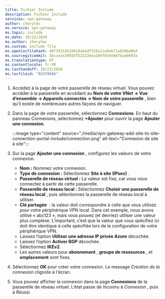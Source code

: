 ```yaml
---
title: Fichier Include
description: Fichier Include
services: vpn-gateway
author: cherylmc
ms.service: vpn-gateway
ms.topic: include
ms.date: 10/22/2020
ms.author: cherylmc
ms.custom: include file
ms.openlocfilehash: 48f33514510618abadf329a11a9ab71a020be0bd
ms.sourcegitcommit: 3bcce2e26935f523226ea269f034e0d75aa6693a
ms.translationtype: HT
ms.contentlocale: fr-FR
ms.lasthandoff: 10/23/2020
ms.locfileid: "92479566"
---
```

1. Accédez à la page de votre passerelle de réseau virtuel. Vous pouvez accéder à la passerelle en accédant au **Nom de votre VNet -> Vue d’ensemble -> Appareils connectés -> Nom de votre passerelle** , bien qu’il existe de nombreuses autres façons de naviguer.
1. Dans la page de votre passerelle, sélectionnez **Connexions**. En haut du panneau Connexions, sélectionnez **+Ajouter** pour ouvrir la page **Ajouter une connexion**.

   :::image type="content" source="./media/vpn-gateway-add-site-to-site-connection-portal-include/connection.png" alt-text="Connexion de site à site":::
1. Sur la page **Ajouter une connexion** , configurez les valeurs de votre connexion.

   * **Nom :** Nommez votre connexion.
   * **Type de connexion :** Sélectionnez **Site à site (IPsec)** .
   * **Passerelle de réseau virtuel :** La valeur est fixe, car vous vous connectez à partir de cette passerelle.
   * **Passerelle de réseau local :** Sélectionnez **Choisir une passerelle de réseau local** , puis sélectionnez la passerelle de réseau local à utiliser.
   * **Clé partagée**  : la valeur doit correspondre à celle que vous utilisez pour votre périphérique VPN local. Dans cet exemple, nous avons utilisé « abc123 », mais vous pouvez (et devriez) utiliser une valeur plus complexe. L’important, c’est que la valeur que vous spécifiez ici doit être identique à celle spécifiée lors de la configuration de votre périphérique VPN.
   * Laissez l’option **Utiliser une adresse IP privée Azure** décochée.
   * Laissez l’option **Activer BGP** décochée.
   * Sélectionnez **IKEv2**.
   * Les autres valeurs pour **abonnement** , **groupe de ressources** , et **emplacement** sont fixes.

1. Sélectionnez **OK** pour créer votre connexion. Le message *Création de la connexion* clignote à l'écran.
1. Vous pouvez afficher la connexion dans la page **Connexions** de la passerelle de réseau virtuel. L’état passe de *Inconnu* à *Connexion* , puis à *Réussi*.
